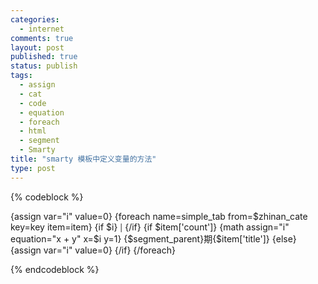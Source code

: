 ```yaml
--- 
categories: 
  - internet
comments: true
layout: post
published: true
status: publish
tags: 
  - assign
  - cat
  - code
  - equation
  - foreach
  - html
  - segment
  - Smarty
title: "smarty 模板中定义变量的方法"
type: post
---
```

<div id="_mcePaste">


{% codeblock %}


{assign var="i" value=0}
{foreach name=simple_tab from=$zhinan_cate key=key item=item}
{if $i}
<small>|</small>
{/if}
{if $item['count']}
{math assign="i" equation="x + y" x=$i y=1}
<span><a title="{$segment_parent}期{$item['title']}" href="%7B%24base_url%7Dpinpaizhinan&t_id=%7B%24item%5B'id'%5D%7D"></a>{$segment_parent}期{$item['title']}</span>
{else}
{assign var="i" value=0}
{/if}
{/foreach}

{% endcodeblock %}


</div>
